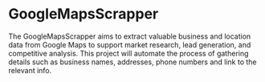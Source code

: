 # GoogleMapsScrapper
The GoogleMapsScrapper aims to extract valuable business and location data from Google Maps to support market research, lead generation, and competitive analysis. This project will automate the process of gathering details such as business names, addresses, phone numbers and link to the relevant info.
